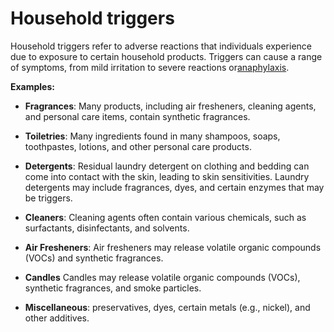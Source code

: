 # Household triggers

Household triggers refer to adverse reactions that individuals experience due to exposure to certain household products. Triggers can cause a range of symptoms, from mild irritation to severe reactions or[anaphylaxis](../anaphylaxis/).

**Examples:**

* **Fragrances**: Many products, including air fresheners, cleaning agents, and personal care items, contain synthetic fragrances.

* **Toiletries**: Many ingredients found in many shampoos, soaps, toothpastes, lotions, and other personal care products.

* **Detergents**: Residual laundry detergent on clothing and bedding can come into contact with the skin, leading to skin sensitivities. Laundry detergents may include fragrances, dyes, and certain enzymes that may be triggers.

* **Cleaners**: Cleaning agents often contain various chemicals, such as surfactants, disinfectants, and solvents.

* **Air Fresheners**: Air fresheners may release volatile organic compounds (VOCs) and synthetic fragrances.

* **Candles** Candles may release volatile organic compounds (VOCs), synthetic fragrances, and smoke particles.

* **Miscellaneous**: preservatives, dyes, certain metals (e.g., nickel), and other additives.

